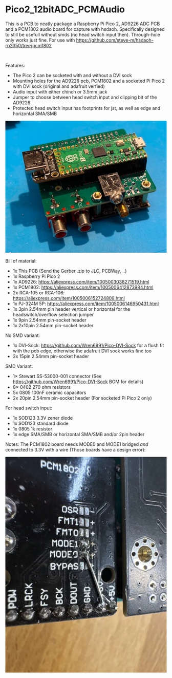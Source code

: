 # Pico2_12bitADC_PCMAudio
This is a PCB to neatly package a Raspberry Pi Pico 2, AD9226 ADC PCB and a PCM1802 audio board for capture with hsdaoh.
Specifically designed to still be usefull without smds (no head switch input then). Through-hole only works just fine.
For use with https://github.com/steve-m/hsdaoh-rp2350/tree/pcm1802

<img src="https://github.com/Sev5000/Pico2_12bitADC_PCMAudio/blob/main/Pico2%20Adapter%20PCB%20Render.png?raw=true" alt="">

Features:
- The Pico 2 can be socketed with and without a DVI sock
- Mounting holes for the AD9226 pcb, PCM1802 and a socketed Pi Pico 2 with DVI sock (original and adafruit verfied)
- Audio input with either chinch or 3.5mm jack
- Jumper to choose between head switch input and clipping bit of the AD9226
- Protected head switch input has footprints for jst, as well as edge and horizontal SMA/SMB

<img src="https://raw.githubusercontent.com/Sev5000/Pico2_12bitADC_PCMAudio/refs/heads/main/Pico2%20ADC%20Board.webp" alt="">

Bill of material: 
- 1x This PCB (Send the Gerber .zip to JLC, PCBWay, ..)
- 1x Raspberry Pi Pico 2
- 1x AD9226: https://aliexpress.com/item/1005003038271519.html
- 1x PCM1802: https://aliexpress.com/item/1005006412873984.html
- 2x RCA-105 or RCA-106: https://aliexpress.com/item/1005006152724809.html
- 1x PJ-324M 5P: https://aliexpress.com/item/1005006146950431.html
- 1x 3pin 2.54mm pin header vertical or horizontal for the headswitch/overflow selection jumper
- 1x 9pin 2.54mm pin-socket header 
- 1x 2x10pin 2.54mm pin-socket header

No SMD variant:
- 1x DVI-Sock: https://github.com/Wren6991/Pico-DVI-Sock for a flush fit with the pcb edge, otherwise the adafruit DVI sock works fine too
- 2x 15pin 2.54mm pin-socket header

SMD Variant:
- 1× Stewart SS-53000-001 connector (See https://github.com/Wren6991/Pico-DVI-Sock BOM for details)
- 8× 0402 270 ohm resistors
- 5x 0805 100nF ceramic capacitors
- 2x 20pin 2.54mm pin-socket header (For socketed Pi Pico 2 only)

For head switch input:
- 1x SOD123 3.3V zener diode
- 1x SOD123 standard diode
- 1x 0805 1k resistor
- 1x edge SMA/SMB or horizontal SMA/SMB and/or 2pin header

Notes:
The PCM1802 board needs MODE0 and MODE1 bridged *and* connected to 3.3V with a wire (Those boards have a design error):

<img src="https://raw.githubusercontent.com/Sev5000/Pico2_12bitADC_PCMAudio/refs/heads/main/PCM1802Mod.webp" alt="">

